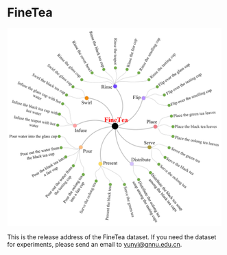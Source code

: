 # FineTea
<img src="https://github.com/Changwei-Ouyang/FineTea/blob/main/finetea.png" width="500px">

This is the release address of the FineTea dataset. If you need the dataset for experiments, please send an email to yunyi@gnnu.edu.cn.
